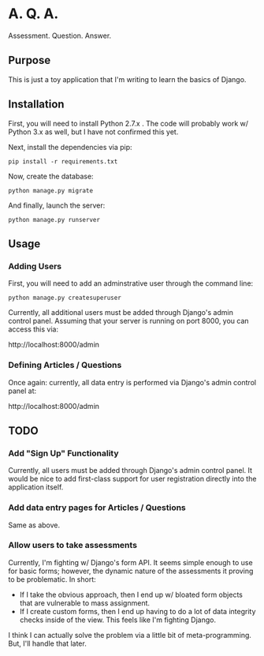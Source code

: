 # A. Q. A. #

Assessment. Question. Answer.

## Purpose ##

This is just a toy application that I'm writing to learn the basics of Django.

## Installation ##

First, you will need to install Python 2.7.x .  The code will probably work w/ Python 3.x as well, but I have not confirmed this yet.

Next, install the dependencies via pip:

```shell
pip install -r requirements.txt
```

Now, create the database:

```shell
python manage.py migrate
```

And finally, launch the server:

```shell
python manage.py runserver
```


## Usage ##

### Adding Users ###

First, you will need to add an adminstrative user through the command line:

```shell
python manage.py createsuperuser
```

Currently, all additional users must be added through Django's admin control panel.  Assuming that your server is running on port 8000, you can access this via:

http://localhost:8000/admin


### Defining Articles / Questions ###

Once again: currently, all data entry is performed via Django's admin control panel at:

http://localhost:8000/admin


## TODO ##

### Add "Sign Up" Functionality ###

Currently, all users must be added through Django's admin control panel.  It would be nice to add first-class support for user registration directly into the application itself.

### Add data entry pages for Articles / Questions ###

Same as above.

### Allow users to take assessments ###

Currently, I'm fighting w/ Django's form API.  It seems simple enough to use for basic forms; however, the dynamic nature of the assessments it proving to be problematic.  In short:

* If I take the obvious approach, then I end up w/ bloated form objects that are vulnerable to mass assignment.
* If I create custom forms, then I end up having to do a lot of data integrity checks inside of the view.  This feels like I'm fighting Django.

I think I can actually solve the problem via a little bit of meta-programming.  But, I'll handle that later.

